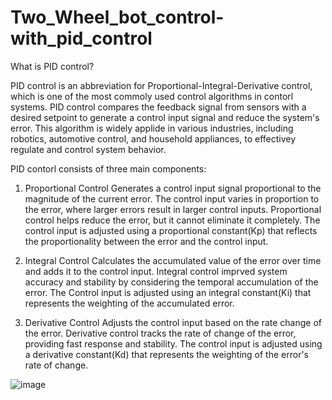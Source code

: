 # Two_Wheel_bot_control-with_pid_control

What is PID control?

PID control is an abbreviation for Proportional-Integral-Derivative control, which is one of the most commoly used control algorithms in contorl systems.
PID control compares the feedback signal from sensors with a desired setpoint to generate a control input signal and reduce the system's error.
This algorithm is  widely applide in various industries, including robotics, automotive control, and household appliances, to effectivey regulate and control system behavior.

PID contorl consists of three main components:

1. Proportional Control
Generates a control input signal proportional to the magnitude of the current error.
The control input varies in proportion to the error, where larger errors result in larger control inputs.
Proportional control helps reduce the error, but it cannot eliminate it completely.
The control input is adjusted using a proportional constant(Kp) that reflects the proportionality between the error and the control input.

2. Integral Control
Calculates the accumulated value of the error over time and adds it to the control input.
Integral control imprved system accuracy and stability by considering the temporal accumulation of the error.
The Control input is adjusted using an integral constant(Ki) that represents the weighting of the accumulated error.

3. Derivative Control
Adjusts the control input based on the rate change of the error.
Derivative control tracks the rate of change of the error, providing fast response and stability.
The control input is adjusted using a derivative constant(Kd) that represents the weighting of the error's rate of change.


![image](https://github.com/ksky0222/Two_Wheel_bot_control-PID-control-/assets/109937431/2e23ce90-bcca-49e9-9796-ed5beeaad40c)




